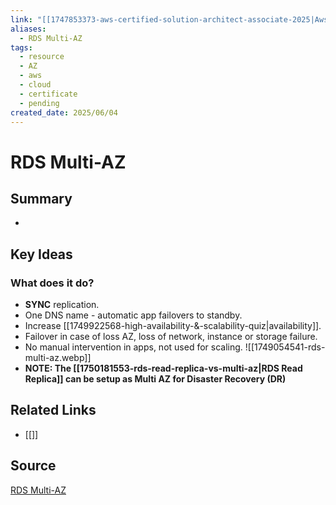 ```yaml
---
link: "[[1747853373-aws-certified-solution-architect-associate-2025|Aws Certified Solution Architect Associate 2025]]"
aliases:
  - RDS Multi-AZ
tags:
  - resource
  - AZ
  - aws
  - cloud
  - certificate
  - pending
created_date: 2025/06/04
---
```

# RDS Multi-AZ
## Summary
- 
## Key Ideas
### What does it do?
- **SYNC** replication.
- One DNS name - automatic app failovers to standby.
- Increase [[1749922568-high-availability-&-scalability-quiz|availability]].
- Failover in case of loss AZ, loss of network, instance or storage failure.
- No manual intervention in apps, not used for scaling.
![[1749054541-rds-multi-az.webp]]
- **NOTE: The [[1750181553-rds-read-replica-vs-multi-az|RDS Read Replica]] can be setup as Multi AZ for Disaster Recovery (DR)**
## Related Links
- [[]]
## Source
[RDS Multi-AZ](https://aws.amazon.com/rds/features/multi-az/?nc1=h_ls) 